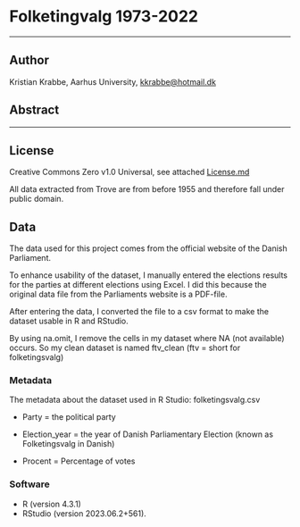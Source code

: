 # Folketingvalg 1973-2022


---
## Author
Kristian Krabbe, Aarhus University, kkrabbe@hotmail.dk

## Abstract

---

## License
Creative Commons Zero v1.0 Universal, see attached [License.md](https://github.com/Digital-Methods-HASS/au669893_Buenemann_HansHermann/blob/main/LICENSE.md)

All data extracted from Trove are from before 1955 and therefore fall under public domain. 

## Data
The data used for this project comes from the official website of the Danish Parliament. 

To enhance usability of the dataset, I manually entered the elections results for the parties at different elections using Excel.
I did this because the original data file from the Parliaments website is a PDF-file.

After entering the data, I converted the file to a csv format to make the dataset usable in R and RStudio.

By using na.omit, I remove the cells in my dataset where NA (not available) occurs.
So my clean dataset is named ftv_clean (ftv = short for folketingsvalg)

### Metadata
The metadata about the dataset used in R Studio: folketingsvalg.csv

* Party = the political party

* Election_year = the year of Danish Parliamentary Election (known as Folketingsvalg in Danish)

* Procent = Percentage of votes

### Software
* R (version 4.3.1)
* RStudio (version 2023.06.2+561).
